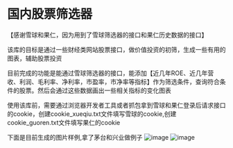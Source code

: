 # 国内股票筛选器
【感谢雪球和果仁，因为用到了雪球筛选器的接口和果仁历史数据的接口】

该库的目标是通过一些财经类网站股票接口，做价值投资的初筛，生成一些有用的图表，辅助股票投资

目前完成的功能是能通过雪球筛选器的接口，能添加【近几年ROE、近几年营收、利润、毛利率、净利率，市盈率，市净率等指标】作为筛选条件，查询符合条件的股票。然后会通过这些数据画出一些相关指标的变化图表

使用该库前，需要通过浏览器开发者工具或者抓包拿到雪球和果仁登录后请求接口的cookie，创建cookie_xueqiu.txt文件填写雪球的cookie,创建cookie_guoren.txt文件填写果仁的cookie

下面是目前生成的图片样例,拿了茅台和兴业做例子
 ![image](https://github.com/pinguo-chexing/stock_discover/blob/master/screenshots/%E8%B4%B5%E5%B7%9E%E8%8C%85%E5%8F%B0_SH600519.png)
 ![image](https://github.com/pinguo-chexing/stock_discover/blob/master/screenshots/%E5%85%B4%E4%B8%9A%E9%93%B6%E8%A1%8C_SH601166.png)


